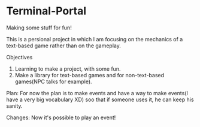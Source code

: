 # Terminal-Portal
Making some stuff for fun!

This is a persional project in which I am focusing on the mechanics of a text-based game rather than on the gameplay.

Objectives
1. Learning to make a project, with some fun.
2. Make a library for text-based games and for non-text-based games(NPC talks for example).

Plan:
For now the plan is to make events and have a way to make events(I have a very big vocabulary XD) soo that if someone uses it, he can keep his sanity.

Changes:
Now it's possible to play an event!
